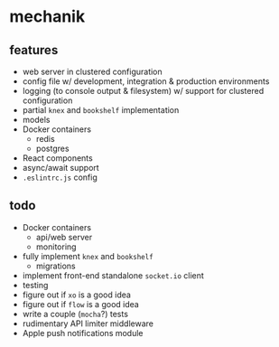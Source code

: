 # mechanik

## features

* web server in clustered configuration
* config file w/ development, integration & production environments
* logging (to console output & filesystem) w/ support for clustered configuration
* partial `knex` and `bookshelf` implementation
 * models
* Docker containers
  * redis
  * postgres
* React components  
* async/await support
* `.eslintrc.js` config

## todo
* Docker containers
  * api/web server
  * monitoring
* fully implement `knex` and `bookshelf`
  * migrations
* implement front-end standalone `socket.io` client
* testing
* figure out if `xo` is a good idea
* figure out if `flow` is a good idea
* write a couple (`mocha`?) tests
* rudimentary API limiter middleware
* Apple push notifications module
